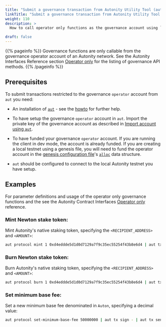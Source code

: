 ```yaml
---
title: "Submit a governance transaction from Autonity Utility Tool (aut)"
linkTitle: "Submit a governance transaction from Autonity Utility Tool (aut)"
weight: 110
description: >
  How to call operator only functions as the governance account using `aut`, the Python3 interface to the RPC API’s

draft: false
---
```


{{% pageinfo %}}
Governance functions are only callable from the governance operator account of an Autonity network. See the Autonity Interfaces Reference section [Operator only](/reference/api/aut/op-prot/#operator-only) for the listing of governance API methods.
{{% /pageinfo %}}

## Prerequisites

To submit transactions restricted to the governance `operator` account from `aut` you need:

- An installation of [`aut`](https://github.com/autonity/autcli) - see the [howto](/account-holders/setup-autcli/) for further help.

- To have setup the governance `operator` account in `aut`. Import the private key of the governance account as described in [Import account using `aut`](/account-holders/create-acct/#import-account-using-aut).

- To have funded your governance `operator` account. If you are running the client in dev mode, the account is already funded. If you are creating a local testnet using a genesis file, you will need to fund the operator account in the [genesis configuration file](/reference/genesis/#genesis-configuration-file)'s [`alloc`](/reference/genesis/#alloc-object) data structure.

- `aut` should be configured to connect to the local Autonity testnet you have setup.

## Examples

For parameter definitions and usage of the operator only governance functions and the  see the Autonity Contract Interfaces [Operator only](/reference/api/aut/op-prot/#operator-only) reference.

### Mint Newton stake token:
    
Mint Autonity's native staking token, specifying the `<RECIPIENT_ADDRESS>` and `<AMOUNT>`:

```bash
aut protocol mint 1 0xd4eddde5d1d0d7129a7f9c35ec55254f43b8e6d4 | aut tx sign - | aut tx send -
```

### Burn Newton stake token:
    
Burn Autonity's native staking token, specifying the `<RECIPIENT_ADDRESS>` and `<AMOUNT>`:

```bash
aut protocol burn 1 0xd4eddde5d1d0d7129a7f9c35ec55254f43b8e6d4 | aut tx sign - | aut tx send -
```

### Set minimum base fee:
    
Set a new minimum base fee denominated in `Auton`, specifying a decimal value:


```bash
aut protocol set-minimum-base-fee 50000000 | aut tx sign - | aut tx send -
```
